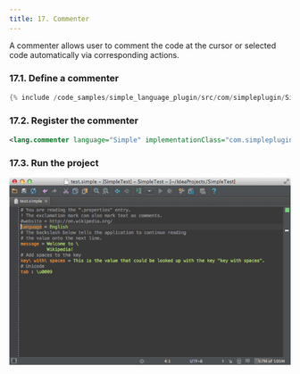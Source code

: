 ```yaml
---
title: 17. Commenter
---
```


A commenter allows user to comment the code at the cursor or selected code automatically via corresponding actions.

### 17.1. Define a commenter

```java
{% include /code_samples/simple_language_plugin/src/com/simpleplugin/SimpleCommenter.java %}
```

### 17.2. Register the commenter

```xml
<lang.commenter language="Simple" implementationClass="com.simpleplugin.SimpleCommenter"/>
```

### 17.3. Run the project

![Commenter](img/commenter.png)
